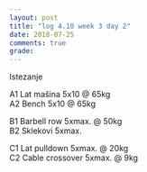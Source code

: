 ```yaml
---
layout: post
title: "log 4.10 week 3 day 2"
date: 2018-07-25
comments: true
grade:
---
```


Istezanje

A1 Lat mašina 5x10 @ 65kg     
A2 Bench 5x10 @ 65kg  

B1 Barbell row 5xmax. @ 50kg  
B2 Sklekovi 5xmax.       

C1 Lat pulldown 5xmax. @ 20kg                
C2 Cable crossover 5xmax. @ 9kg      

